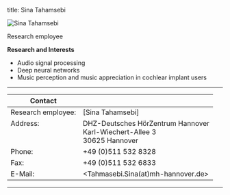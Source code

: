 title: Sina Tahamsebi 



![Sina Tahamsebi](Tahmasebi.jpg)


Research employee	


**Research and Interests**

* Audio signal processing
* Deep neural networks
* Music perception and music appreciation in cochlear implant users



---

| Contact                 |                            |
| ------------------------|--------------------------- |
| Research employee:<br>          | [Sina Tahamsebi] |
| Address: <br><br><br>   | DHZ-Deutsches HörZentrum Hannover<br> Karl-Wiechert-Allee 3 <br> 30625 Hannover |
| Phone:                  | +49 (0)511 532 8328 |
| Fax:                    | +49 (0)511 532 6833 |
| E-Mail:                 |<Tahmasebi.Sina(at)mh-hannover.de>|

---
    

